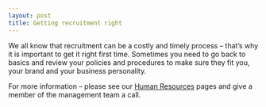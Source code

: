 ```yaml
---
layout: post
title: Getting recruitment right
---
```


We all know that recruitment can be a costly and timely process – that’s why it is important to get it right first time.
Sometimes you need to go back to basics and review your policies and procedures to make sure they fit you, your brand and your business personality.

For more information – please see our [Human Resources](/additional-services) pages and give a member of the management team a call.
